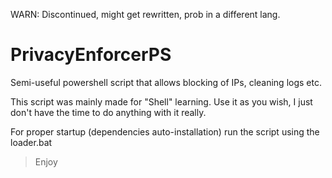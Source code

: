 WARN: Discontinued, might get rewritten, prob in a different lang.

# PrivacyEnforcerPS
Semi-useful powershell script that allows blocking of IPs, cleaning logs etc.


This script was mainly made for "Shell" learning.
Use it as you wish, I just don't have the time to do anything with it really.

For proper startup (dependencies auto-installation) run the script using the loader.bat

>Enjoy
